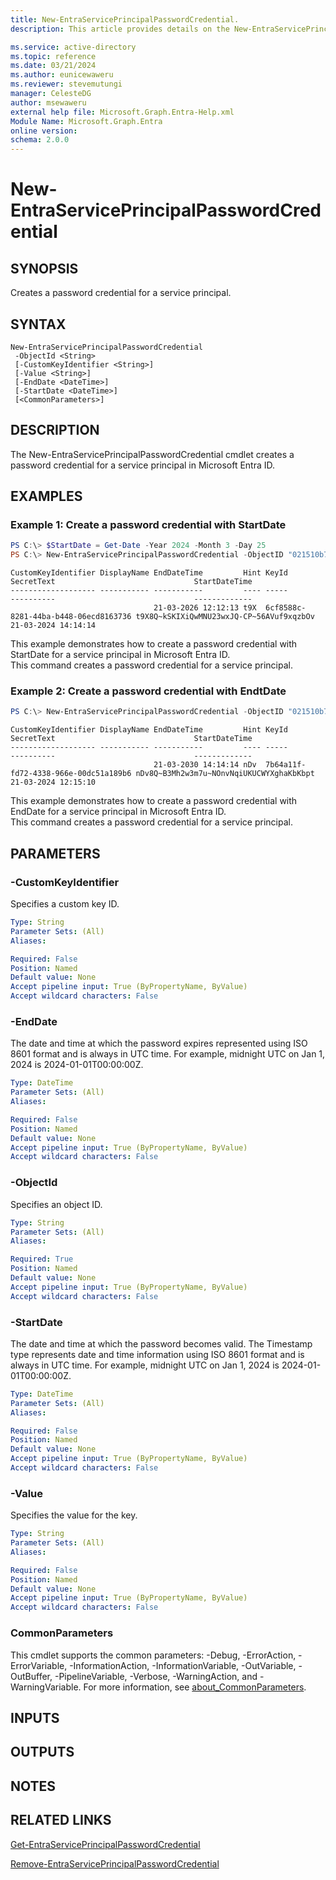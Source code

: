 ```yaml
---
title: New-EntraServicePrincipalPasswordCredential.
description: This article provides details on the New-EntraServicePrincipalPasswordCredential command.

ms.service: active-directory
ms.topic: reference
ms.date: 03/21/2024
ms.author: eunicewaweru
ms.reviewer: stevemutungi
manager: CelesteDG
author: msewaweru
external help file: Microsoft.Graph.Entra-Help.xml
Module Name: Microsoft.Graph.Entra
online version:
schema: 2.0.0
---
```


# New-EntraServicePrincipalPasswordCredential

## SYNOPSIS
Creates a password credential for a service principal.

## SYNTAX

```
New-EntraServicePrincipalPasswordCredential 
 -ObjectId <String>
 [-CustomKeyIdentifier <String>] 
 [-Value <String>] 
 [-EndDate <DateTime>] 
 [-StartDate <DateTime>] 
 [<CommonParameters>]
```

## DESCRIPTION
The New-EntraServicePrincipalPasswordCredential cmdlet creates a password credential for a service principal in Microsoft Entra ID.

## EXAMPLES

### Example 1: Create a password credential with StartDate
```powershell
PS C:\> $StartDate = Get-Date -Year 2024 -Month 3 -Day 25
PS C:\> New-EntraServicePrincipalPasswordCredential -ObjectID "021510b7-e753-40aa-b668-29753295ca34" -StartDate 2024-03-21T14:14:14Z
```
```output
CustomKeyIdentifier DisplayName EndDateTime         Hint KeyId                                SecretText                               StartDateTime
------------------- ----------- -----------         ---- -----                                ----------                               -------------
                                21-03-2026 12:12:13 t9X  6cf8588c-8281-44ba-b448-06ecd8163736 t9X8Q~kSKIXiQwMNU23wxJQ-CP~56AVuf9xqzbOv 21-03-2024 14:14:14
```

This example demonstrates how to create a password credential with StartDate for a service principal in Microsoft Entra ID.  
This command creates a password credential for a service principal.

### Example 2: Create a password credential with EndtDate
```powershell
PS C:\> New-EntraServicePrincipalPasswordCredential -ObjectID "021510b7-e753-40aa-b668-29753295ca34" -EndDate 2030-03-21T14:14:14Z
```
```output
CustomKeyIdentifier DisplayName EndDateTime         Hint KeyId                                SecretText                               StartDateTime
------------------- ----------- -----------         ---- -----                                ----------                               -------------
                                21-03-2030 14:14:14 nDv  7b64a11f-fd72-4338-966e-00dc51a189b6 nDv8Q~B3Mh2w3m7u~NOnvNqiUKUCWYXghaKbKbpt 21-03-2024 12:15:10
```

This example demonstrates how to create a password credential with EndDate for a service principal in Microsoft Entra ID.       
This command creates a password credential for a service principal.

## PARAMETERS

### -CustomKeyIdentifier
Specifies a custom key ID.

```yaml
Type: String
Parameter Sets: (All)
Aliases:

Required: False
Position: Named
Default value: None
Accept pipeline input: True (ByPropertyName, ByValue)
Accept wildcard characters: False
```

### -EndDate
The date and time at which the password expires represented using ISO 8601 format and is always in UTC time. For example, midnight UTC on Jan 1, 2024 is 2024-01-01T00:00:00Z.

```yaml
Type: DateTime
Parameter Sets: (All)
Aliases:

Required: False
Position: Named
Default value: None
Accept pipeline input: True (ByPropertyName, ByValue)
Accept wildcard characters: False
```

### -ObjectId
Specifies an object ID.

```yaml
Type: String
Parameter Sets: (All)
Aliases:

Required: True
Position: Named
Default value: None
Accept pipeline input: True (ByPropertyName, ByValue)
Accept wildcard characters: False
```

### -StartDate
The date and time at which the password becomes valid. The Timestamp type represents date and time information using ISO 8601 format and is always in UTC time. For example, midnight UTC on Jan 1, 2024 is 2024-01-01T00:00:00Z.

```yaml
Type: DateTime
Parameter Sets: (All)
Aliases:

Required: False
Position: Named
Default value: None
Accept pipeline input: True (ByPropertyName, ByValue)
Accept wildcard characters: False
```

### -Value
Specifies the value for the key.

```yaml
Type: String
Parameter Sets: (All)
Aliases:

Required: False
Position: Named
Default value: None
Accept pipeline input: True (ByPropertyName, ByValue)
Accept wildcard characters: False
```

### CommonParameters
This cmdlet supports the common parameters: -Debug, -ErrorAction, -ErrorVariable, -InformationAction, -InformationVariable, -OutVariable, -OutBuffer, -PipelineVariable, -Verbose, -WarningAction, and -WarningVariable. For more information, see [about_CommonParameters](https://go.microsoft.com/fwlink/?LinkID=113216).

## INPUTS

## OUTPUTS

## NOTES

## RELATED LINKS

[Get-EntraServicePrincipalPasswordCredential](Get-EntraServicePrincipalPasswordCredential.md)

[Remove-EntraServicePrincipalPasswordCredential](Remove-EntraServicePrincipalPasswordCredential.md)

